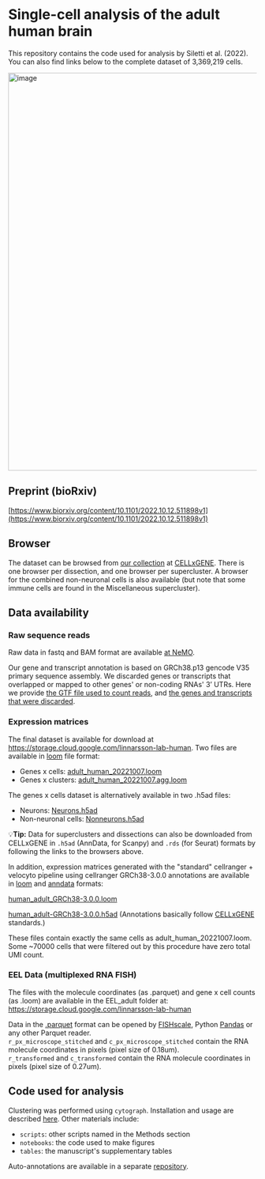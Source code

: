 # Single-cell analysis of the adult human brain

This repository contains the code used for analysis by Siletti et al. (2022). You can also find links below to the complete dataset of 3,369,219 cells.

<img width="805" alt="image" src="https://user-images.githubusercontent.com/10656387/198325102-80260347-1bc3-4c30-91ac-f42e682cff26.png">

## Preprint (bioRxiv)

[https://www.biorxiv.org/content/10.1101/2022.10.12.511898v1](https://www.biorxiv.org/content/10.1101/2022.10.12.511898v1)

## Browser

The dataset can be browsed from [our collection](https://cellxgene.cziscience.com/collections/283d65eb-dd53-496d-adb7-7570c7caa443) at [CELLxGENE](https://cellxgene.cziscience.com/). There is one browser per dissection, and one browser per supercluster. A browser for the combined non-neuronal cells is also available (but note that some immune cells are found in the Miscellaneous supercluster).

## Data availability

### Raw sequence reads

Raw data in fastq and BAM format are available [at NeMO](http://data.nemoarchive.org/biccn/grant/u01_lein/linnarsson/transcriptome/sncell/10x_v3/human/).

Our gene and transcript annotation is based on GRCh38.p13 gencode V35 primary sequence assembly. We discarded genes or transcripts that overlapped or mapped to other genes' or non-coding RNAs' 3’ UTRs. Here we provide [the GTF file used to count reads](https://storage.googleapis.com/linnarsson-lab-tmp/gb_pri_annot.gtf), and [the genes and transcripts that were discarded](https://storage.googleapis.com/linnarsson-lab-tmp/filtered_transcripts.txt).

### Expression matrices

The final dataset is available for download at https://storage.cloud.google.com/linnarsson-lab-human. Two files are available in [loom](http://loompy.org) file format:
- Genes x cells: [adult_human_20221007.loom](https://storage.cloud.google.com/linnarsson-lab-human/adult_human_20221007.loom)
- Genes x clusters: [adult_human_20221007.agg.loom](https://storage.cloud.google.com/linnarsson-lab-human/adult_human_20221007.agg.loom)

The genes x cells dataset is alternatively available in two .h5ad files:
- Neurons: [Neurons.h5ad](https://storage.googleapis.com/linnarsson-lab-human/Neurons.h5ad)
- Non-neuronal cells: [Nonneurons.h5ad](https://storage.googleapis.com/linnarsson-lab-human/Nonneurons.h5ad)

💡**Tip:** Data for superclusters and dissections can also be downloaded from CELLxGENE in `.h5ad` (AnnData, for Scanpy) and `.rds` (for Seurat) formats by following the links to the browsers above.

In addition, expression matrices generated with the "standard" cellranger + velocyto pipeline using cellranger GRCh38-3.0.0 annotations are available in [loom](https://loompy.org) and [anndata](https://anndata.readthedocs.io/en/latest/) formats:

[human_adult_GRCh38-3.0.0.loom](https://storage.googleapis.com/linnarsson-lab-human/human_adult_GRCh38-3.0.0.loom)

[human_adult-GRCh38-3.0.0.h5ad](https://storage.googleapis.com/linnarsson-lab-human/human_adult_GRCh38-3.0.0.h5ad) (Annotations basically follow [CELLxGENE](https://cellxgene.cziscience.com/) standards.)

These files contain exactly the same cells as adult_human_20221007.loom. Some ~70000 cells that were filtered out by this procedure have zero total UMI count.

### EEL Data (multiplexed RNA FISH)

The files with the molecule coordinates (as .parquet) and gene x cell counts (as .loom) are available in the EEL_adult folder at: https://storage.cloud.google.com/linnarsson-lab-human

Data in the [.parquet](https://parquet.apache.org/) format can be opened by [FISHscale](https://github.com/linnarsson-lab/FISHscale), Python [Pandas](https://pandas.pydata.org/docs/reference/api/pandas.read_parquet.html) or any other Parquet reader.  
`r_px_microscope_stitched` and `c_px_microscope_stitched` contain the RNA molecule coordinates in pixels (pixel size of 0.18um).  
`r_transformed` and	`c_transformed` contain the RNA molecule coordinates in pixels (pixel size of 0.27um).  

## Code used for analysis

Clustering was performed using `cytograph`. Installation and usage are described [here](https://github.com/linnarsson-lab/adult-human-brain/tree/main/cytograph). Other materials include:
- `scripts`: other scripts named in the Methods section
- `notebooks`: the code used to make figures
- `tables`: the manuscript's supplementary tables

 Auto-annotations are available in a separate [repository](https://github.com/linnarsson-lab/auto-annotation-ah).
